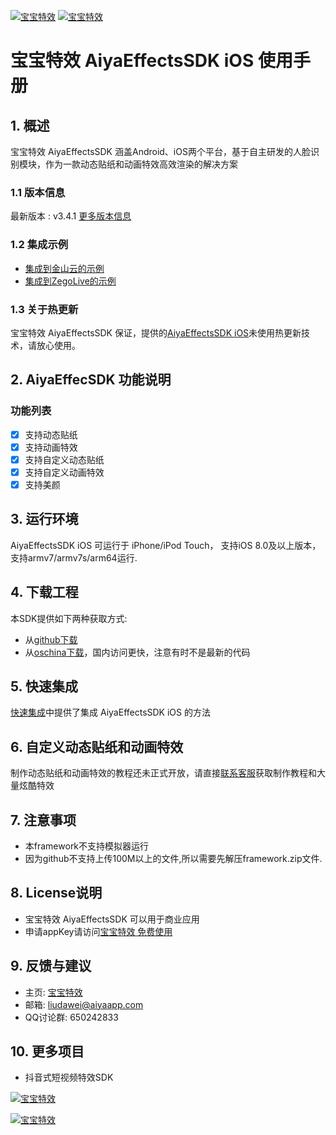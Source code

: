 <a href="http://www.bbtexiao.com/"><img src="doc/summarize1.jpg" border="0" alt="宝宝特效" /></a>
<a href="http://www.bbtexiao.com/"><img src="doc/summarize2.jpg" border="0" alt="宝宝特效" /></a>

# 宝宝特效 AiyaEffectsSDK iOS 使用手册

## 1. 概述
宝宝特效 AiyaEffectsSDK 涵盖Android、iOS两个平台，基于自主研发的人脸识别模块，作为一款动态贴纸和动画特效高效渲染的解决方案

### 1.1 版本信息
最新版本 : v3.4.1 [更多版本信息](doc/versionHistory.md)

### 1.2 集成示例
* [集成到金山云的示例](https://github.com/aiyaapp/AiyaEffectsWithKSVCIOS)
* [集成到ZegoLive的示例](https://github.com/aiyaapp/AiyaEffectsWithZegoIOS)

### 1.3 关于热更新
宝宝特效 AiyaEffectsSDK 保证，提供的[AiyaEffectsSDK iOS](https://github.com/aiyaapp/AiyaEffectsIOS)未使用热更新技术，请放心使用。

## 2. AiyaEffecSDK 功能说明

### 功能列表
- [x] 支持动态贴纸
- [x] 支持动画特效
- [x] 支持自定义动态贴纸
- [x] 支持自定义动画特效
- [x] 支持美颜

## 3. 运行环境
AiyaEffectsSDK iOS 可运行于 iPhone/iPod Touch， 支持iOS 8.0及以上版本， 支持armv7/armv7s/arm64运行.

## 4. 下载工程
本SDK提供如下两种获取方式:

* 从[github下载](https://github.com/aiyaapp/AiyaEffectsIOS)
* 从[oschina下载](http://git.oschina.net/wangyng/AiyaEffectsIOS)，国内访问更快，注意有时不是最新的代码

## 5. 快速集成
[快速集成](doc/howToUse.md)中提供了集成 AiyaEffectsSDK iOS 的方法

## 6. 自定义动态贴纸和动画特效
制作动态贴纸和动画特效的教程还未正式开放，请直接[联系客服](http://www.bbtexiao.com/site/about)获取制作教程和大量炫酷特效

## 7. 注意事项
* 本framework不支持模拟器运行
* 因为github不支持上传100M以上的文件,所以需要先解压framework.zip文件.

## 8. License说明
* 宝宝特效 AiyaEffectsSDK 可以用于商业应用
* 申请appKey请访问[宝宝特效 免费使用](http://www.lansear.cn)

## 9. 反馈与建议
- 主页: [宝宝特效](http://www.lansear.cn)
- 邮箱: <liudawei@aiyaapp.com>
- QQ讨论群: 650242833

## 10. 更多项目
* 抖音式短视频特效SDK

<a href="http://www.lansear.cn/txshow.html"><img src="doc/shortVideo.jpg" border="0" alt="宝宝特效" /></a>

<a href="http://www.lansear.cn/"><img src="doc/logo.png" border="0" alt="宝宝特效" /></a>
